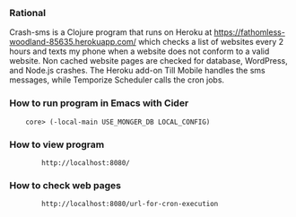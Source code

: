 ﻿﻿﻿﻿﻿﻿﻿﻿﻿﻿﻿﻿﻿﻿﻿### Rational ﻿﻿﻿Crash-sms is a Clojure program that runs on Heroku at https://fathomless-woodland-85635.herokuapp.com/ which checks a list of websites every 2 hours and texts my phone when a website does not conform to a valid website. Non cached website pages are checked for database, WordPress, and Node.js crashes. The Heroku add-on Till Mobile handles the sms messages, while Temporize Scheduler calls the cron jobs.### How to run program in Emacs with Cider```    core> (-local-main USE_MONGER_DB LOCAL_CONFIG)```### How to view program```        http://localhost:8080/```### How to check web pages```        http://localhost:8080/url-for-cron-execution```
